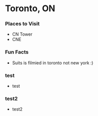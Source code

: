 # Toronto, ON

### Places to Visit 
- CN Tower 
- CNE 


### Fun Facts 
- Suits is filmied in toronto not new york :) 

### test
- test
### test2
- test2
